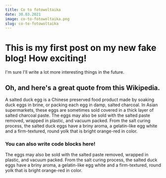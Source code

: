 ```yaml
---
title: Co to fotowoltaika
date: 30.03.2021
image: co-to-fotowoltaika.png
slug: co-to-fotowoltaika
---
```


# This is my first post on my new fake blog! How exciting!

I'm sure I'll write a lot more interesting things in the future.

## Oh, and here's a great quote from this Wikipedia.

A salted duck egg is a Chinese preserved food product made by soaking duck
eggs in brine, or packing each egg in damp, salted charcoal. In Asian
supermarkets, these eggs are sometimes sold covered in a thick layer of salted
charcoal paste. The eggs may also be sold with the salted paste removed,
wrapped in plastic, and vacuum packed. From the salt curing process, the
salted duck eggs have a briny aroma, a gelatin-like egg white and a
firm-textured, round yolk that is bright orange-red in color.

### You can also write code blocks here!

The eggs may also be sold with the salted paste removed,
wrapped in plastic, and vacuum packed. From the salt curing process, the
salted duck eggs have a briny aroma, a gelatin-like egg white and a
firm-textured, round yolk that is bright orange-red in color.
